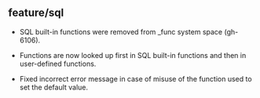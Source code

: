 ## feature/sql

* SQL built-in functions were removed from \_func system space (gh-6106).

* Functions are now looked up first in SQL built-in functions and then in
  user-defined functions.

* Fixed incorrect error message in case of misuse of the function used to set
  the default value.
